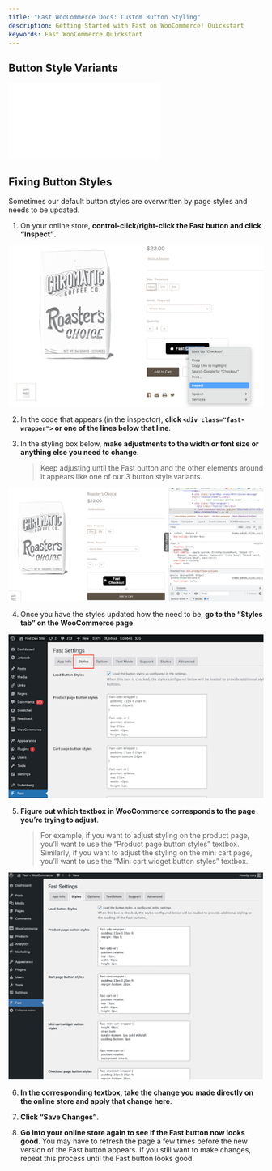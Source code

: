 ```yaml
---
title: "Fast WooCommerce Docs: Custom Button Styling"
description: Getting Started with Fast on WooCommerce! Quickstart
keywords: Fast WooCommerce Quickstart
---
```


## Button Style Variants

<embed src="/reusables/customization/_button-styles.md" />

## Fixing Button Styles

Sometimes our default button styles are overwritten by page styles and needs to be updated.

1. On your online store, **control-click/right-click the Fast button and click “Inspect”**.

![inspecting element on a fast button](images/woocommerce-install12.png)

2. In the code that appears (in the inspector), **click `<div class="fast-wrapper">` or one of the lines below that line**.

3. In the styling box below, **make adjustments to the width or font size or anything else you need to change**.
   > Keep adjusting until the Fast button and the other elements around it appears like one of our 3 button style variants.

![page html and css](images/woocommerce-install13.png)

4. Once you have the styles updated how the need to be, **go to the “Styles tab” on the WooCommerce page**.

![styles tab in your woocommerce dashboard](images/woocommerce-styles-tab.png)

5. **Figure out which textbox in WooCommerce corresponds to the page you’re trying to adjust**.
   > For example, if you want to adjust styling on the product page, you’ll want to use the “Product page button styles” textbox. Similarly, if you want to adjust the styling on the mini cart page, you’ll want to use the “Mini cart widget button styles” textbox.

![styles in your woocommerce styles dashboard tab](images/woocommerce-install15.png)

6. **In the corresponding textbox, take the change you made directly on the online store and apply that change here**.

7. **Click “Save Changes”**.
8. **Go into your online store again to see if the Fast button now looks good**. You may have to refresh the page a few times before the new version of the Fast button appears. If you still want to make changes, repeat this process until the Fast button looks good.
